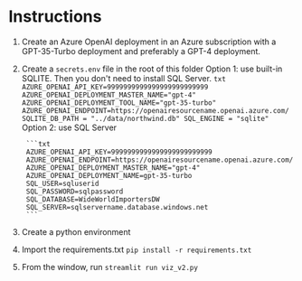 # Instructions
1. Create an Azure OpenAI deployment in an Azure subscription with a GPT-35-Turbo deployment and preferably a GPT-4 deployment.
2. Create a `secrets.env` file in the root of this folder
    Option 1: use built-in SQLITE. Then you don't need to install SQL Server.
        ```txt
        AZURE_OPENAI_API_KEY=9999999999999999999999999
        AZURE_OPENAI_DEPLOYMENT_MASTER_NAME="gpt-4"
        AZURE_OPENAI_DEPLOYMENT_TOOL_NAME="gpt-35-turbo"
        AZURE_OPENAI_ENDPOINT=https://openairesourcename.openai.azure.com/
        SQLITE_DB_PATH = "../data/northwind.db"
        SQL_ENGINE = "sqlite"
        ```
    Option 2: use SQL Server

        ```txt
        AZURE_OPENAI_API_KEY=9999999999999999999999999
        AZURE_OPENAI_ENDPOINT=https://openairesourcename.openai.azure.com/
        AZURE_OPENAI_DEPLOYMENT_MASTER_NAME="gpt-4"
        AZURE_OPENAI_DEPLOYMENT_NAME=gpt-35-turbo
        SQL_USER=sqluserid
        SQL_PASSWORD=sqlpassword
        SQL_DATABASE=WideWorldImportersDW
        SQL_SERVER=sqlservername.database.windows.net
        ```
3. Create a python environment
4. Import the requirements.txt `pip install -r requirements.txt`
5. From the window, run `streamlit run viz_v2.py`
